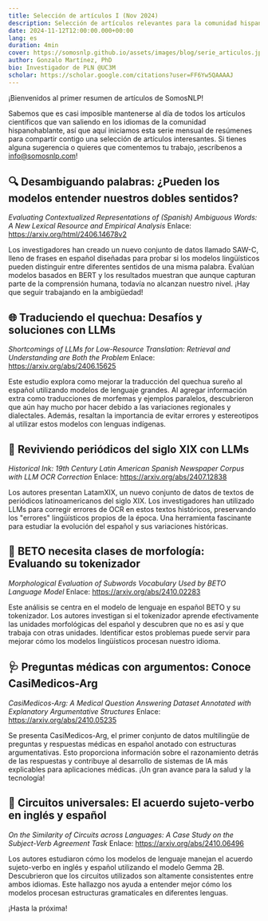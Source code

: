 ```yaml
---
title: Selección de artículos I (Nov 2024)
description: Selección de artículos relevantes para la comunidad hispanohablante.
date: 2024-11-12T12:00:00.000+00:00
lang: es
duration: 4min
cover: https://somosnlp.github.io/assets/images/blog/serie_articulos.jpg
author: Gonzalo Martínez, PhD
bio: Investigador de PLN @UC3M
scholar: https://scholar.google.com/citations?user=FF6Yw5QAAAAJ
---
```


¡Bienvenidos al primer resumen de artículos de SomosNLP! 

Sabemos que es casi imposible mantenerse al día de todos los artículos científicos que van saliendo en los idiomas de la comunidad hispanohablante, así que aquí iniciamos esta serie mensual de resúmenes para compartir contigo una selección de artículos interesantes. Si tienes alguna sugerencia o quieres que comentemos tu trabajo, ¡escríbenos a info@somosnlp.com! 

## 🔍 Desambiguando palabras: ¿Pueden los modelos entender nuestros dobles sentidos?

*Evaluating Contextualized Representations of (Spanish) Ambiguous Words: A New Lexical Resource and Empirical Analysis*
Enlace: https://arxiv.org/html/2406.14678v2 

Los investigadores han creado un nuevo conjunto de datos llamado SAW-C, lleno de frases en español diseñadas para probar si los modelos lingüísticos pueden distinguir entre diferentes sentidos de una misma palabra. Evalúan modelos basados en BERT y los resultados muestran que aunque capturan parte de la comprensión humana, todavía no alcanzan nuestro nivel. ¡Hay que seguir trabajando en la ambigüedad!

## 🌐 Traduciendo el quechua: Desafíos y soluciones con LLMs

*Shortcomings of LLMs for Low-Resource Translation: Retrieval and Understanding are Both the Problem*
Enlace: https://arxiv.org/abs/2406.15625 

Este estudio explora como mejorar la traducción del quechua sureño al español utilizando modelos de lenguaje grandes. Al agregar información extra como traducciones de morfemas y ejemplos paralelos, descubrieron que aún hay mucho por hacer debido a las variaciones regionales y dialectales. Además, resaltan la importancia de evitar errores y estereotipos al utilizar estos modelos con lenguas indígenas.

## 📰 Reviviendo periódicos del siglo XIX con LLMs

*Historical Ink: 19th Century Latin American Spanish Newspaper Corpus with LLM OCR Correction*
Enlace: https://arxiv.org/abs/2407.12838 

Los autores presentan LatamXIX, un nuevo conjunto de datos de textos de periódicos latinoamericanos del siglo XIX. Los investigadores han utilizado LLMs para corregir errores de OCR en estos textos históricos, preservando los "errores" lingüísticos propios de la época. Una herramienta fascinante para estudiar la evolución del español y sus variaciones históricas.

## 🤖 BETO necesita clases de morfología: Evaluando su tokenizador

*Morphological Evaluation of Subwords Vocabulary Used by BETO Language Model*
Enlace: https://arxiv.org/abs/2410.02283

Este análisis se centra en el modelo de lenguaje en español BETO y su tokenizador. Los autores investigan si el tokenizador aprende efectivamente las unidades morfológicas del español y descubren que no es así y que trabaja con otras unidades. Identificar estos problemas puede servir para mejorar cómo los modelos lingüísticos procesan nuestro idioma.

## 🩺 Preguntas médicas con argumentos: Conoce CasiMedicos-Arg

*CasiMedicos-Arg: A Medical Question Answering Dataset Annotated with Explanatory Argumentative Structures*
Enlace: https://arxiv.org/abs/2410.05235 

Se presenta CasiMedicos-Arg, el primer conjunto de datos multilingüe de preguntas y respuestas médicas en español anotado con estructuras argumentativas. Esto proporciona información sobre el razonamiento detrás de las respuestas y contribuye al desarrollo de sistemas de IA más explicables para aplicaciones médicas. ¡Un gran avance para la salud y la tecnología!

## 🔄 Circuitos universales: El acuerdo sujeto-verbo en inglés y español

*On the Similarity of Circuits across Languages: A Case Study on the Subject-Verb Agreement Task*
Enlace: https://arxiv.org/abs/2410.06496 

Los autores estudiaron cómo los modelos de lenguaje manejan el acuerdo sujeto-verbo en inglés y español utilizando el modelo Gemma 2B. Descubrieron que los circuitos utilizados son altamente consistentes entre ambos idiomas. Este hallazgo nos ayuda a entender mejor cómo los modelos procesan estructuras gramaticales en diferentes lenguas.

¡Hasta la próxima!
